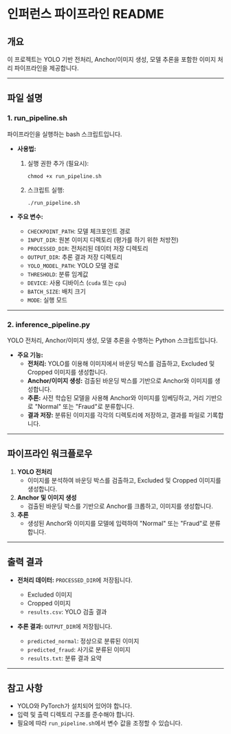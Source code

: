 # 인퍼런스 파이프라인 README

## 개요
이 프로젝트는 YOLO 기반 전처리, Anchor/이미지 생성, 모델 추론을 포함한 이미지 처리 파이프라인을 제공합니다.

---

## 파일 설명

### 1. **run_pipeline.sh**
파이프라인을 실행하는 bash 스크립트입니다.

- **사용법:**
  1. 실행 권한 추가 (필요시):
     ```
     chmod +x run_pipeline.sh
     ```
  2. 스크립트 실행:
     ```
     ./run_pipeline.sh
     ```

- **주요 변수:**
  - `CHECKPOINT_PATH`: 모델 체크포인트 경로
  - `INPUT_DIR`: 원본 이미지 디렉토리 (평가를 하기 위한 처방전)
  - `PROCESSED_DIR`: 전처리된 데이터 저장 디렉토리
  - `OUTPUT_DIR`: 추론 결과 저장 디렉토리
  - `YOLO_MODEL_PATH`: YOLO 모델 경로
  - `THRESHOLD`: 분류 임계값
  - `DEVICE`: 사용 디바이스 (`cuda` 또는 `cpu`)
  - `BATCH_SIZE`: 배치 크기
  - `MODE`: 실행 모드

---

### 2. **inference_pipeline.py**
YOLO 전처리, Anchor/이미지 생성, 모델 추론을 수행하는 Python 스크립트입니다.

- **주요 기능:**
  - **전처리:** YOLO를 이용해 이미지에서 바운딩 박스를 검출하고, Excluded 및 Cropped 이미지를 생성합니다.
  - **Anchor/이미지 생성:** 검출된 바운딩 박스를 기반으로 Anchor와 이미지를 생성합니다.
  - **추론:** 사전 학습된 모델을 사용해 Anchor와 이미지를 임베딩하고, 거리 기반으로 "Normal" 또는 "Fraud"로 분류합니다.
  - **결과 저장:** 분류된 이미지를 각각의 디렉토리에 저장하고, 결과를 파일로 기록합니다.

---

## 파이프라인 워크플로우

1. **YOLO 전처리**
   - 이미지를 분석하여 바운딩 박스를 검출하고, Excluded 및 Cropped 이미지를 생성합니다.
2. **Anchor 및 이미지 생성**
   - 검출된 바운딩 박스를 기반으로 Anchor를 크롭하고, 이미지를 생성합니다.
3. **추론**
   - 생성된 Anchor와 이미지를 모델에 입력하여 "Normal" 또는 "Fraud"로 분류합니다.

---

## 출력 결과

- **전처리 데이터:** `PROCESSED_DIR`에 저장됩니다.
  - Excluded 이미지
  - Cropped 이미지
  - `results.csv`: YOLO 검출 결과

- **추론 결과:** `OUTPUT_DIR`에 저장됩니다.
  - `predicted_normal`: 정상으로 분류된 이미지
  - `predicted_fraud`: 사기로 분류된 이미지
  - `results.txt`: 분류 결과 요약

---

## 참고 사항

- YOLO와 PyTorch가 설치되어 있어야 합니다.
- 입력 및 출력 디렉토리 구조를 준수해야 합니다.
- 필요에 따라 `run_pipeline.sh`에서 변수 값을 조정할 수 있습니다.
